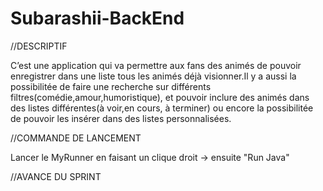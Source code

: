 # Subarashii-BackEnd

//DESCRIPTIF

C’est une application qui va permettre aux fans des animés de pouvoir enregistrer dans une liste tous les animés déjà visionner.Il y a aussi la possibilitée de faire une recherche sur différents filtres(comédie,amour,humoristique), et pouvoir inclure des animés dans des listes différentes(à voir,en cours, à terminer) ou encore la possibilitée de pouvoir les insérer  dans  des listes personnalisées.


//COMMANDE DE LANCEMENT

Lancer le MyRunner en faisant un clique droit -> ensuite "Run Java"




//AVANCE DU SPRINT
